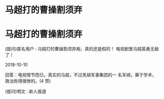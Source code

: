 # 马超打的曹操割须弃

# 马超打的曹操割须弃

(提问)匿名用户 : 马超打的曹操割须弃袍，真的还是假的！ 电视剧里马超英勇无敌了！

2018-10-10

回答：电视情节而已。真实的马超，不过羌胡军事集团的一 名军阀，寡于学术，政治败得很惨的。(4 赞)

(提问)明文 : 新人报道